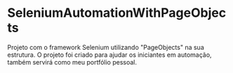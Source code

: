 # SeleniumAutomationWithPageObjects
Projeto com o framework Selenium utilizando "PageObjects" na sua estrutura. O projeto foi criado para ajudar os iniciantes em automação, também servirá como meu portfólio pessoal.
